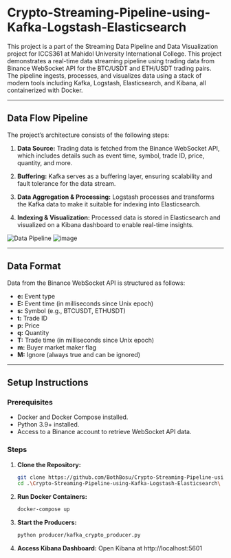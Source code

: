# Crypto-Streaming-Pipeline-using-Kafka-Logstash-Elasticsearch

This project is a part of the Streaming Data Pipeline and Data Visualization project for ICCS361 at Mahidol University International College. This project demonstrates a real-time data streaming pipeline using trading data from Binance WebSocket API for the BTC/USDT and ETH/USDT trading pairs. The pipeline ingests, processes, and visualizes data using a stack of modern tools including Kafka, Logstash, Elasticsearch, and Kibana, all containerized with Docker.

---

## Data Flow Pipeline

The project’s architecture consists of the following steps:

1. **Data Source:** Trading data is fetched from the Binance WebSocket API, which includes details such as event time, symbol, trade ID, price, quantity, and more.

2. **Buffering:** Kafka serves as a buffering layer, ensuring scalability and fault tolerance for the data stream.

3. **Data Aggregation & Processing:** Logstash processes and transforms the Kafka data to make it suitable for indexing into Elasticsearch.

4. **Indexing & Visualization:** Processed data is stored in Elasticsearch and visualized on a Kibana dashboard to enable real-time insights.

![Data Pipeline](https://github.com/user-attachments/assets/a8285119-7c6e-491e-9fda-4b8d334156a9)
![image](https://github.com/user-attachments/assets/fb35622d-ff06-4a70-8fb9-ecd03ea32824)

---

## Data Format

Data from the Binance WebSocket API is structured as follows:

- **e:** Event type
- **E:** Event time (in milliseconds since Unix epoch)
- **s:** Symbol (e.g., BTCUSDT, ETHUSDT)
- **t:** Trade ID
- **p:** Price
- **q:** Quantity
- **T:** Trade time (in milliseconds since Unix epoch)
- **m:** Buyer market maker flag
- **M:** Ignore (always true and can be ignored)
  
---

## Setup Instructions

### Prerequisites
- Docker and Docker Compose installed.
- Python 3.9+ installed.
- Access to a Binance account to retrieve WebSocket API data.

### Steps

1. **Clone the Repository:**
   ```bash
   git clone https://github.com/BothBosu/Crypto-Streaming-Pipeline-using-Kafka-Logstash-Elasticsearch.git
   cd .\Crypto-Streaming-Pipeline-using-Kafka-Logstash-Elasticsearch\

2. **Run Docker Containers:**
     ```bash
    docker-compose up
     ```

3. **Start the Producers:**
   ```bash
   python producer/kafka_crypto_producer.py
   ```

4. **Access Kibana Dashboard:** Open Kibana at http://localhost:5601 
